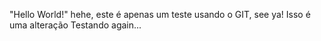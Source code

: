 "Hello World!" hehe, este é apenas um teste usando o GIT, see ya!
Isso é uma alteração
Testando again...